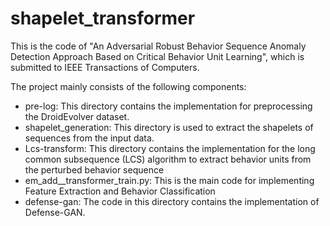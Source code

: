 # shapelet_transformer
This is the code of "An Adversarial Robust Behavior Sequence Anomaly Detection Approach Based on Critical Behavior Unit Learning", which is submitted to IEEE Transactions of Computers.

The project mainly consists of the following components:
- pre-log: This directory contains the implementation for preprocessing the DroidEvolver dataset.
- shapelet_generation: This directory is used to extract the shapelets of sequences from the input data.
- Lcs-transform: This directory contains the implementation for the long common subsequence (LCS) algorithm to extract behavior units from the perturbed behavior sequence
- em_add__transformer_train.py: This is the main code for implementing Feature Extraction and Behavior Classification
- defense-gan: The code in this directory contains the implementation of Defense-GAN. 
